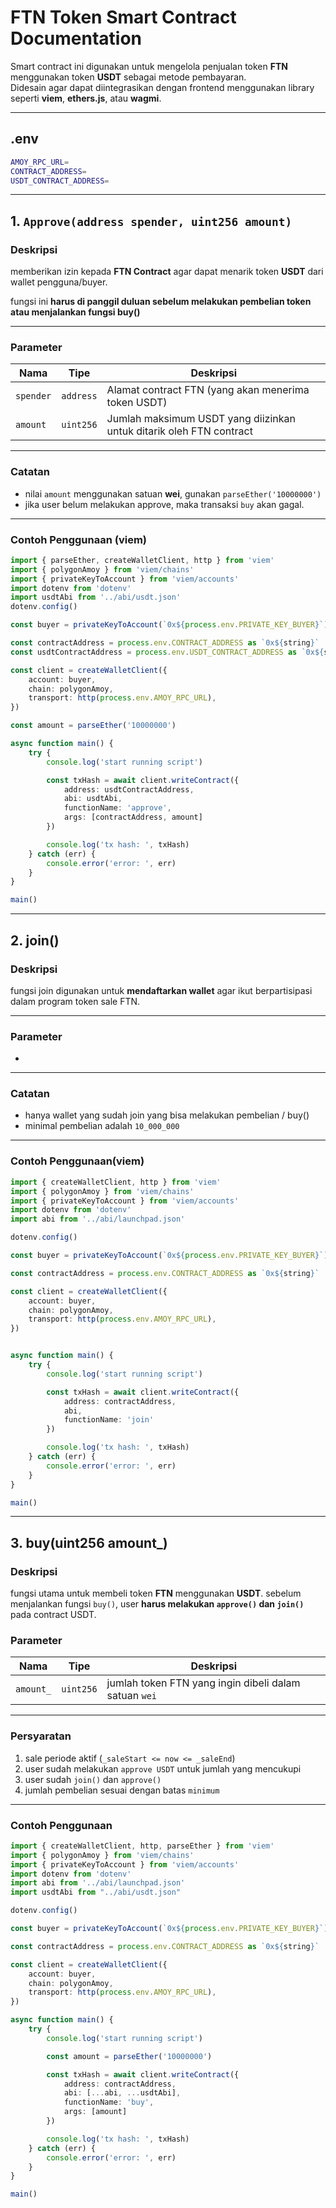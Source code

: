 # FTN Token Smart Contract Documentation

Smart contract ini digunakan untuk mengelola penjualan token **FTN** menggunakan token **USDT** sebagai metode pembayaran.  
Didesain agar dapat diintegrasikan dengan frontend menggunakan library seperti **viem**, **ethers.js**, atau **wagmi**.

---

## .env
```bash
AMOY_RPC_URL=
CONTRACT_ADDRESS=
USDT_CONTRACT_ADDRESS=
```

---

## 1. `Approve(address spender, uint256 amount)`

### Deskripsi
memberikan izin kepada **FTN Contract** agar dapat menarik token **USDT** dari wallet pengguna/buyer.

fungsi ini **harus di panggil duluan sebelum melakukan pembelian token atau menjalankan fungsi buy()**

---

### Parameter
| Nama | Tipe | Deskripsi |
|------|------|------------|
| `spender` | `address` | Alamat contract FTN (yang akan menerima token USDT) |
| `amount` | `uint256` | Jumlah maksimum USDT yang diizinkan untuk ditarik oleh FTN contract |

---

### Catatan
- nilai `amount` menggunakan satuan **wei**, gunakan `parseEther('10000000')`
- jika user belum melakukan approve, maka transaksi `buy` akan gagal.

---

### Contoh Penggunaan (viem)
```ts
import { parseEther, createWalletClient, http } from 'viem'
import { polygonAmoy } from 'viem/chains'
import { privateKeyToAccount } from 'viem/accounts'
import dotenv from 'dotenv'
import usdtAbi from '../abi/usdt.json'
dotenv.config()

const buyer = privateKeyToAccount(`0x${process.env.PRIVATE_KEY_BUYER}`)

const contractAddress = process.env.CONTRACT_ADDRESS as `0x${string}`
const usdtContractAddress = process.env.USDT_CONTRACT_ADDRESS as `0x${string}`

const client = createWalletClient({
    account: buyer,
    chain: polygonAmoy,
    transport: http(process.env.AMOY_RPC_URL),
})

const amount = parseEther('10000000')

async function main() {
    try {
        console.log('start running script')

        const txHash = await client.writeContract({
            address: usdtContractAddress,
            abi: usdtAbi,
            functionName: 'approve',
            args: [contractAddress, amount]
        })

        console.log('tx hash: ', txHash)
    } catch (err) {
        console.error('error: ', err)
    }
}

main()
```

---

## 2. join()

### Deskripsi
fungsi join digunakan untuk **mendaftarkan wallet** agar ikut berpartisipasi dalam program token sale FTN.

---

### Parameter
 - 

---

### Catatan
- hanya wallet yang sudah join yang bisa melakukan pembelian / buy()
- minimal pembelian adalah `10_000_000`

---

### Contoh Penggunaan(viem)
```ts
import { createWalletClient, http } from 'viem'
import { polygonAmoy } from 'viem/chains'
import { privateKeyToAccount } from 'viem/accounts'
import dotenv from 'dotenv'
import abi from '../abi/launchpad.json'

dotenv.config()

const buyer = privateKeyToAccount(`0x${process.env.PRIVATE_KEY_BUYER}`)

const contractAddress = process.env.CONTRACT_ADDRESS as `0x${string}`

const client = createWalletClient({
    account: buyer,
    chain: polygonAmoy,
    transport: http(process.env.AMOY_RPC_URL),
})


async function main() {
    try {
        console.log('start running script')

        const txHash = await client.writeContract({
            address: contractAddress,
            abi,
            functionName: 'join'
        })

        console.log('tx hash: ', txHash)
    } catch (err) {
        console.error('error: ', err)
    }
}

main()
```

---

## 3. buy(uint256 amount_)

### Deskripsi
fungsi utama untuk membeli token **FTN** menggunakan **USDT**.
sebelum menjalankan fungsi `buy()`, user **harus melakukan `approve()` dan `join()`** pada contract USDT.

### Parameter
| Nama | Tipe | Deskripsi |
|------|------|------------|
| `amount_` | `uint256` | jumlah token FTN yang ingin dibeli dalam satuan `wei` |

---

### Persyaratan
1. sale periode aktif (`_saleStart <= now <= _saleEnd`)
2. user sudah melakukan `approve USDT` untuk jumlah yang mencukupi
3. user sudah `join()` dan `approve()`
4. jumlah pembelian sesuai dengan batas `minimum`

---

### Contoh Penggunaan
```ts
import { createWalletClient, http, parseEther } from 'viem'
import { polygonAmoy } from 'viem/chains'
import { privateKeyToAccount } from 'viem/accounts'
import dotenv from 'dotenv'
import abi from '../abi/launchpad.json'
import usdtAbi from "../abi/usdt.json"

dotenv.config()

const buyer = privateKeyToAccount(`0x${process.env.PRIVATE_KEY_BUYER}`)

const contractAddress = process.env.CONTRACT_ADDRESS as `0x${string}`

const client = createWalletClient({
    account: buyer,
    chain: polygonAmoy,
    transport: http(process.env.AMOY_RPC_URL),
})

async function main() {
    try {
        console.log('start running script')

        const amount = parseEther('10000000')

        const txHash = await client.writeContract({
            address: contractAddress,
            abi: [...abi, ...usdtAbi],
            functionName: 'buy',
            args: [amount]
        })

        console.log('tx hash: ', txHash)
    } catch (err) {
        console.error('error: ', err)
    }
}

main()
```